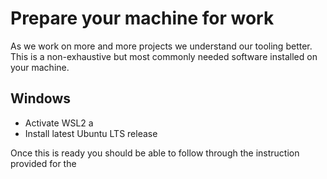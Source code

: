 # Prepare your machine for work

As we work on more and more projects we understand our tooling better. This is a non-exhaustive but most commonly needed software installed on your machine.

## Windows 

- Activate WSL2 a
- Install latest Ubuntu LTS release

Once this is ready you should be able to follow through the instruction provided for the []()

